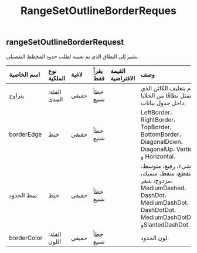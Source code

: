 ﻿---
title: RangeSetOutlineBorderReques
second_title: Aspose.Cells Cloud Documen
type: docs
url: /ar/specification/model/rangesetoutlineborderrequest/
description: "Aspose.Cells مواصفات النموذج السحابي: RangeSetOutlineBorderRequest. تعامل بسهولة مع Excel ومستندات جداول البيانات الأخرى التي تحتوي على ميزات مثل الفتح والتوليد والتحرير والتقسيم والدمج والمقارنة والتحويل"
weight: 50
---
## **rangeSetOutlineBorderRequest**

 يشير إلى النطاق الذي تم تعيينه لطلب حدود المخطط التفصيلي.

| اسم الخاصية| نوع الملكية| لاغية| يقرأ فقط| القيمة الافتراضية| وصف|
|:- |:- |:- |:- |:- |:- |
| يتراوح| الفئة: المدى| حقيقي| خطأ شنيع|| يقوم بتغليف الكائن الذي يمثل نطاقًا من الخلايا داخل جدول بيانات.|
| borderEdge| خيط| حقيقي| خطأ شنيع||LeftBorder، RightBorder، TopBorder، BottomBorder، DiagonalDown، DiagonalUp، Vertical و Horizontal.|
| نمط الحدود| خيط| حقيقي| خطأ شنيع|| لا شيء، رفيع، متوسط، متقطع، منقط، سميك، مزدوج، شعر، MediumDashed، DashDot، MediumDashDot، DashDotDot، MediumDashDotDot، وSlantedDashDot.|
| borderColor| الفئة: اللون| حقيقي| خطأ شنيع|| لون الحدود.|

